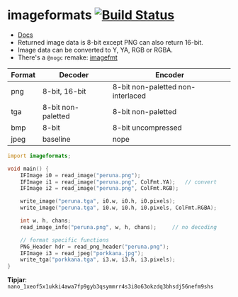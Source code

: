 # imageformats  [![Build Status](https://travis-ci.org/lgvz/imageformats.svg)](https://travis-ci.org/lgvz/imageformats)

- [Docs](https://lgvz.github.io/imageformats/)
- Returned image data is 8-bit except PNG can also return 16-bit.
- Image data can be converted to Y, YA, RGB or RGBA.
- There's a `@nogc` remake: [imagefmt](https://github.com/lgvz/imagefmt)

| Format | Decoder            | Encoder                           |
| ---    | ---                | ---                               |
| png    | 8-bit, 16-bit      | 8-bit non-paletted non-interlaced |
| tga    | 8-bit non-paletted | 8-bit non-paletted                |
| bmp    | 8-bit              | 8-bit uncompressed                |
| jpeg   | baseline           | nope                              |

```D
import imageformats;

void main() {
    IFImage i0 = read_image("peruna.png");
    IFImage i1 = read_image("peruna.png", ColFmt.YA);   // convert
    IFImage i2 = read_image("peruna.png", ColFmt.RGB);

    write_image("peruna.tga", i0.w, i0.h, i0.pixels);
    write_image("peruna.tga", i0.w, i0.h, i0.pixels, ColFmt.RGBA);

    int w, h, chans;
    read_image_info("peruna.png", w, h, chans);     // no decoding

    // format specific functions
    PNG_Header hdr = read_png_header("peruna.png");
    IFImage i3 = read_jpeg("porkkana.jpg");
    write_tga("porkkana.tga", i3.w, i3.h, i3.pixels);
}
```

**Tipjar**: `nano_1xeof5x1ukki4awa7fp9gyb3qsymmrr4s3i8o63okzdq3bhsdj56nefm9shs`
